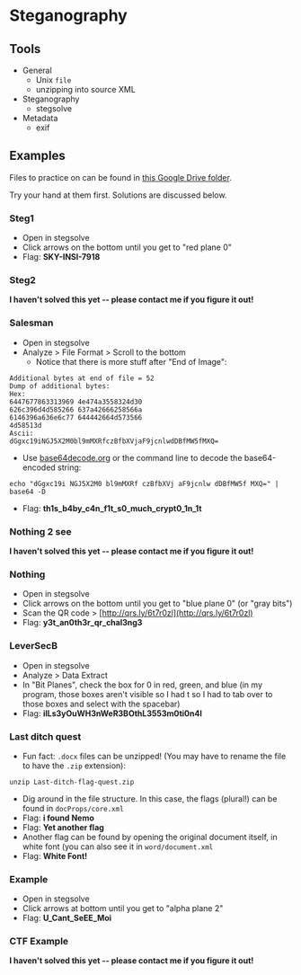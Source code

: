 # Steganography

## Tools

* General
    * Unix `file`
    * unzipping into source XML
* Steganography
    * stegsolve
* Metadata
    * exif

## Examples

Files to practice on can be found in [this Google Drive folder](https://drive.google.com/open?id=13JZdOmNhdDKO-Ta8wzMGndS_34b_EjSI).

Try your hand at them first. Solutions are discussed below.

### Steg1

- Open in stegsolve 
- Click arrows on the bottom until you get to "red plane 0"
- Flag: **SKY-INSI-7918**

### Steg2

**I haven't solved this yet -- please contact me if you figure it out!**

### Salesman

- Open in stegsolve
- Analyze > File Format > Scroll to the bottom
    - Notice that there is more stuff after "End of Image":
```
Additional bytes at end of file = 52  
Dump of additional bytes: 
Hex:
6447677863313969 4e474a3558324d30
626c396d4d585266 637a42666258566a
6146396a636e6c77 644442664d573566
4d58513d 
Ascii:
dGgxc19iNGJ5X2M0bl9mMXRfczBfbXVjaF9jcnlwdDBfMW5fMXQ=
```
- Use [base64decode.org](https://base64decode.org) or the command line to decode the base64-encoded string:
```
echo "dGgxc19i NGJ5X2M0 bl9mMXRf czBfbXVj aF9jcnlw dDBfMW5f MXQ=" | base64 -D
```
- Flag: **th1s\_b4by\_c4n\_f1t\_s0\_much\_crypt0\_1n\_1t**

### Nothing 2 see

**I haven't solved this yet -- please contact me if you figure it out!**

### Nothing

- Open in stegsolve 
- Click arrows on the bottom until you get to "blue plane 0" (or "gray bits")
- Scan the QR code > [http://qrs.ly/6t7r0zl](http://qrs.ly/6t7r0zl)
- Flag: **y3t\_an0th3r\_qr\_chal3ng3**

### LeverSecB

- Open in stegsolve
- Analyze > Data Extract
- In "Bit Planes", check the box for 0 in red, green, and blue (in my program, those boxes aren't visible  so I had t so I had to tab over to those boxes and select with the spacebar)
- Flag: **ilLs3yOuWH3nWeR3BOthL3553m0ti0n4l**

### Last ditch quest

- Fun fact: `.docx` files can be unzipped! (You may have to rename the file to have the `.zip` extension):
```
unzip Last-ditch-flag-quest.zip
```
- Dig around in the file structure. In this case, the flags (plural!) can be found in `docProps/core.xml`
- Flag: **i found Nemo**
- Flag: **Yet another flag**
- Another flag can be found by opening the original document itself, in white font (you can also see it in `word/document.xml`
- Flag: **White Font!**

### Example

- Open in stegsolve
- Click arrows at bottom until you get to "alpha plane 2"
- Flag: **U_Cant_SeEE_Moi**

### CTF Example

**I haven't solved this yet -- please contact me if you figure it out!**

